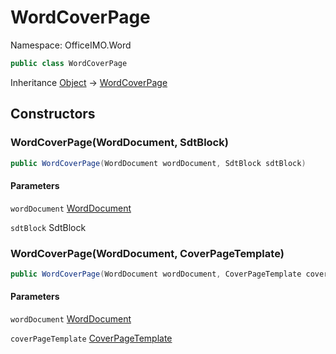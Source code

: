 # WordCoverPage

Namespace: OfficeIMO.Word

```csharp
public class WordCoverPage
```

Inheritance [Object](https://docs.microsoft.com/en-us/dotnet/api/system.object) → [WordCoverPage](./officeimo.word.wordcoverpage.md)

## Constructors

### **WordCoverPage(WordDocument, SdtBlock)**

```csharp
public WordCoverPage(WordDocument wordDocument, SdtBlock sdtBlock)
```

#### Parameters

`wordDocument` [WordDocument](./officeimo.word.worddocument.md)<br>

`sdtBlock` SdtBlock<br>

### **WordCoverPage(WordDocument, CoverPageTemplate)**

```csharp
public WordCoverPage(WordDocument wordDocument, CoverPageTemplate coverPageTemplate)
```

#### Parameters

`wordDocument` [WordDocument](./officeimo.word.worddocument.md)<br>

`coverPageTemplate` [CoverPageTemplate](./officeimo.word.coverpagetemplate.md)<br>
